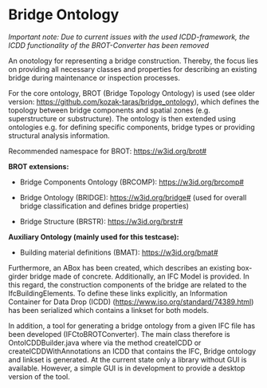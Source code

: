 # Bridge Ontology

*Important note: Due to current issues with the used ICDD-framework, the ICDD functionality of the BROT-Converter has been removed*

An onotology for representing a bridge construction. Thereby, the focus lies on providing all necessary classes and properties for describing an existing bridge during maintenance or inspection processes.

For the core ontology, BROT (Bridge Topology Ontology) is used (see older version: https://github.com/kozak-taras/bridge_ontology), which defines the topology between bridge components and spatial zones (e.g. superstructure or substructure).
The ontology is then extended using ontologies e.g. for defining specific components, bridge types or providing structural analysis information.

Recommended namespace for BROT: https://w3id.org/brot#

**BROT extensions:**


- Bridge Components Ontology (BRCOMP): https://w3id.org/brcomp#

- Bridge Ontology (BRIDGE): https://w3id.org/bridge# (used for overall bridge classification and defines bridge properties)

- Bridge Structure (BRSTR): https://w3id.org/brstr#


**Auxiliary Ontology (mainly used for this testcase):**

- Building material definitions (BMAT): https://w3id.org/bmat#

Furthermore, an ABox has been created, which describes an existing box-girder bridge made of concrete. Additionally, an IFC Model is provided. In this regard, the construction components of the bridge are related to the IfcBuildingElements. To define these links explicitly, an Information Container for Data Drop (ICDD) (https://www.iso.org/standard/74389.html) has been serialized which contains a linkset for both models.

In addition, a tool for generating a bridge ontology from a given IFC file has been developed (IFCtoBROTConverter). The main class therefore is OntoICDDBuilder.java where via the method createICDD or createICDDWithAnnotations an ICDD that contains the IFC, Bridge ontology and linkset is generated. At the current state only a library without GUI is available. However, a simple GUI is in development to provide a desktop version of the tool.
